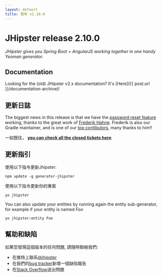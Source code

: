 ```yaml
---
layout: default
title: 發布 v2.10.0
---
```


JHipster release 2.10.0
==================

*JHipster gives you Spring Boot + AngularJS working together in one handy Yeoman generator.*

Documentation
----------

Looking for the (old) JHipster v2.x documentation? It's [Here]({{ post.url }}/documentation-archive)!

更新日誌
----------

The biggest news in this release is that we have the [password reset feature](https://github.com/jhipster/generator-jhipster/pull/1343) working, thanks to the great work of [Frederik Hahne](https://twitter.com/atomfrede). Frederik is also our Gradle maintainer, and is one of our [top contibutors](https://github.com/jhipster/generator-jhipster/graphs/contributors), many thanks to him!!

一如既往， __[you can check all the closed tickets here](https://github.com/jhipster/generator-jhipster/issues?q=milestone%3A2.10.0+is%3Aclosed)__.

更新指引
------------

使用以下指令更新Jhipster:

```
npm update -g generator-jhipster
```

使用以下指令更新你的專案

```
yo jhipster
```

You can also update your entities by running again the entity sub-generator, for example if your entity is named _Foo_

```
yo jhipster:entity Foo
```

幫助和缺陷
--------------

如果您發現這個版本的任何問題, 請隨時聯絡我們:

- 在推特上聯系[@jhipster](https://twitter.com/jhipster)
- 在我們的[bug tracker](https://github.com/jhipster/generator-jhipster/issues?state=open)新增一個缺陷報告
- 在[Stack Overflow](http://stackoverflow.com/tags/jhipster/info)送出問題
